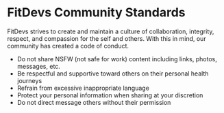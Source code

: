# FitDevs Community Standards
	
FitDevs strives to create and maintain a culture of collaboration, integrity, respect, and compassion for the self and others. With this in mind, our community has created a code of conduct.

- Do not share NSFW (not safe for work) content including links, photos, messages, etc.
- Be respectful and supportive toward others on their personal health journeys
- Refrain from excessive inappropriate language
- Protect your personal information when sharing at your discretion
- Do not direct message others without their permission
